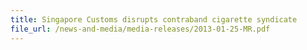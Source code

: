 ```yaml
---
title: Singapore Customs disrupts contraband cigarette syndicate 
file_url: /news-and-media/media-releases/2013-01-25-MR.pdf
---
```

